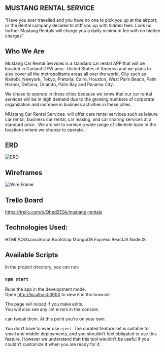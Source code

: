 
## MUSTANG RENTAL SERVICE

"Have you ever travelled and you have no one to pick you up at the airport; or the Rental company decided to stiff you up with hidden fees. Look no further Mustang Rentals will charge you a dailly minimum fee with no hidden charges"

## Who We Are

Mustang Car Rental Services is a standard car rental APP  that will be located in Garland DFW area– United States of America and we plans to also cover all the metropolitants areas all over the world. City such as  Nairobi, Newyork, Tokyo, Pretoria, Cairo, Houston, West Palm Beach, Palm Harbor, Deltona, Orlando, Palm Bay and Panama City.

We chose to operate in these cities because we know that our car rental services will be in high demand due to the growing numbers of corporate organization and increase in business activities in these cities.

MUstang Car Rental Services. will offer care rental services such as leisure car rental, business car rental, car leasing, and car sharing services at a standard price . We are set to service a wide range of clientele base in the locations where we choose to operate.
      
      
      
## ERD

![ERD](https://i.imgur.com/U428Nex.jpg)




## Wireframes



![Wire Frame](https://i.imgur.com/kUp6cCl.jpg)




## Trello Board 

https://trello.com/b/QhedZESk/mustang-rentals


## Technologies Used:
HTML/CSS/JavaScript
Bootstrap
MongoDB
Express
ReactJS
NodeJS



## Available Scripts

In the project directory, you can run:

### `npm start`

Runs the app in the development mode.<br>
Open [http://localhost:3000](http://localhost:3000) to view it in the browser.

The page will reload if you make edits.<br>
You will also see any lint errors in the console.

can tweak them. At this point you’re on your own.

You don’t have to ever use `eject`. The curated feature set is suitable for small and middle deployments, and you shouldn’t feel obligated to use this feature. However we understand that this tool wouldn’t be useful if you couldn’t customize it when you are ready for it.

